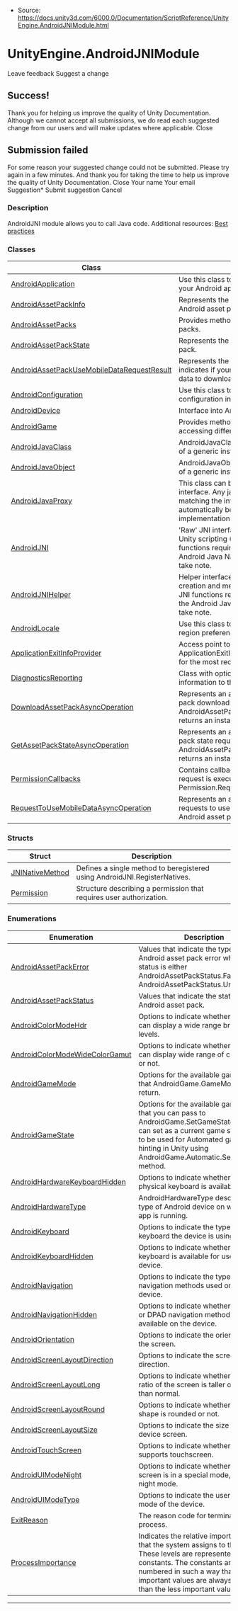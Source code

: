 * Source: https://docs.unity3d.com/6000.0/Documentation/ScriptReference/UnityEngine.AndroidJNIModule.html

# UnityEngine.AndroidJNIModule
Leave feedback
Suggest a change
## Success!
Thank you for helping us improve the quality of Unity Documentation. Although we cannot accept all submissions, we do read each suggested change from our users and will make updates where applicable.
Close
## Submission failed
For some reason your suggested change could not be submitted. Please <a>try again</a> in a few minutes. And thank you for taking the time to help us improve the quality of Unity Documentation.
Close
Your name Your email Suggestion* Submit suggestion
Cancel
### Description
AndroidJNI module allows you to call Java code.
Additional resources: [Best practices](https://docs.unity3d.com/6000.0/Documentation/Manual/android-plugins-java-code-from-c-sharp.html#best-practices)
### Classes
Class | Description  
---|---  
[AndroidApplication](https://docs.unity3d.com/6000.0/Documentation/ScriptReference/Android.AndroidApplication.html) | Use this class to access the runtime data of your Android application.  
[AndroidAssetPackInfo](https://docs.unity3d.com/6000.0/Documentation/ScriptReference/Android.AndroidAssetPackInfo.html) | Represents the download progress of a single Android asset pack.  
[AndroidAssetPacks](https://docs.unity3d.com/6000.0/Documentation/ScriptReference/Android.AndroidAssetPacks.html) | Provides methods for handling Android asset packs.  
[AndroidAssetPackState](https://docs.unity3d.com/6000.0/Documentation/ScriptReference/Android.AndroidAssetPackState.html) | Represents the state of a single Android asset pack.  
[AndroidAssetPackUseMobileDataRequestResult](https://docs.unity3d.com/6000.0/Documentation/ScriptReference/Android.AndroidAssetPackUseMobileDataRequestResult.html) | Represents the choice of an end user that indicates if your application can use mobile data to download Android asset packs.  
[AndroidConfiguration](https://docs.unity3d.com/6000.0/Documentation/ScriptReference/Android.AndroidConfiguration.html) | Use this class to retrieve device specific configuration information.  
[AndroidDevice](https://docs.unity3d.com/6000.0/Documentation/ScriptReference/Android.AndroidDevice.html) | Interface into Android specific functionality.  
[AndroidGame](https://docs.unity3d.com/6000.0/Documentation/ScriptReference/Android.AndroidGame.html) | Provides methods and properties for accessing different Android game APIs.  
[AndroidJavaClass](https://docs.unity3d.com/6000.0/Documentation/ScriptReference/AndroidJavaClass.html) | AndroidJavaClass is the Unity representation of a generic instance of java.lang.Class.  
[AndroidJavaObject](https://docs.unity3d.com/6000.0/Documentation/ScriptReference/AndroidJavaObject.html) | AndroidJavaObject is the Unity representation of a generic instance of java.lang.Object.  
[AndroidJavaProxy](https://docs.unity3d.com/6000.0/Documentation/ScriptReference/AndroidJavaProxy.html) | This class can be used to implement any java interface. Any java vm method invocation matching the interface on the proxy object will automatically be passed to the c# implementation.  
[AndroidJNI](https://docs.unity3d.com/6000.0/Documentation/ScriptReference/AndroidJNI.html) | 'Raw' JNI interface to Android Java VM from Unity scripting (C#).Note: Using raw JNI functions requires advanced knowledge of the Android Java Native Interface (JNI). Please take note.  
[AndroidJNIHelper](https://docs.unity3d.com/6000.0/Documentation/ScriptReference/AndroidJNIHelper.html) | Helper interface for JNI interaction; signature creation and method lookups.Note: Using raw JNI functions requires advanced knowledge of the Android Java Native Interface (JNI). Please take note.  
[AndroidLocale](https://docs.unity3d.com/6000.0/Documentation/ScriptReference/Android.AndroidLocale.html) | Use this class to retrieve the language and region preferences set on the device.  
[ApplicationExitInfoProvider](https://docs.unity3d.com/6000.0/Documentation/ScriptReference/Android.ApplicationExitInfoProvider.html) | Access point to get the list of ApplicationExitInfo records with the reasons for the most recent application terminations.  
[DiagnosticsReporting](https://docs.unity3d.com/6000.0/Documentation/ScriptReference/Android.DiagnosticsReporting.html) | Class with options for reporting diagnostics information to the Android system.  
[DownloadAssetPackAsyncOperation](https://docs.unity3d.com/6000.0/Documentation/ScriptReference/Android.DownloadAssetPackAsyncOperation.html) | Represents an asynchronous Android asset pack download operation. AndroidAssetPacks.DownloadAssetPackAsync returns an instance of this class.  
[GetAssetPackStateAsyncOperation](https://docs.unity3d.com/6000.0/Documentation/ScriptReference/Android.GetAssetPackStateAsyncOperation.html) | Represents an asynchronous Android asset pack state request operation. AndroidAssetPacks.GetAssetPackStateAsync returns an instance of this class.  
[PermissionCallbacks](https://docs.unity3d.com/6000.0/Documentation/ScriptReference/Android.PermissionCallbacks.html) | Contains callbacks invoked when permission request is executed using Permission.RequestUserPermission.  
[RequestToUseMobileDataAsyncOperation](https://docs.unity3d.com/6000.0/Documentation/ScriptReference/Android.RequestToUseMobileDataAsyncOperation.html) | Represents an asynchronous operation that requests to use mobile data to download Android asset packs.  
### Structs
Struct | Description  
---|---  
[JNINativeMethod](https://docs.unity3d.com/6000.0/Documentation/ScriptReference/JNINativeMethod.html) | Defines a single method to beregistered using AndroidJNI.RegisterNatives.  
[Permission](https://docs.unity3d.com/6000.0/Documentation/ScriptReference/Android.Permission.html) | Structure describing a permission that requires user authorization.  
### Enumerations
Enumeration | Description  
---|---  
[AndroidAssetPackError](https://docs.unity3d.com/6000.0/Documentation/ScriptReference/Android.AndroidAssetPackError.html) | Values that indicate the type of Android asset pack error when the status is either AndroidAssetPackStatus.Failed or AndroidAssetPackStatus.Unknown.  
[AndroidAssetPackStatus](https://docs.unity3d.com/6000.0/Documentation/ScriptReference/Android.AndroidAssetPackStatus.html) | Values that indicate the status of an Android asset pack.  
[AndroidColorModeHdr](https://docs.unity3d.com/6000.0/Documentation/ScriptReference/Android.AndroidColorModeHdr.html) | Options to indicate whether the screen can display a wide range brightness levels.  
[AndroidColorModeWideColorGamut](https://docs.unity3d.com/6000.0/Documentation/ScriptReference/Android.AndroidColorModeWideColorGamut.html) | Options to indicate whether the screen can display wide range of color gamut or not.  
[AndroidGameMode](https://docs.unity3d.com/6000.0/Documentation/ScriptReference/Android.AndroidGameMode.html) | Options for the available game modes that AndroidGame.GameMode can return.  
[AndroidGameState](https://docs.unity3d.com/6000.0/Documentation/ScriptReference/Android.AndroidGameState.html) | Options for the available game states that you can pass to AndroidGame.SetGameState or you can set as a current game state mode to be used for Automated game state hinting in Unity using AndroidGame.Automatic.SetGameState method.  
[AndroidHardwareKeyboardHidden](https://docs.unity3d.com/6000.0/Documentation/ScriptReference/Android.AndroidHardwareKeyboardHidden.html) | Options to indicate whether the physical keyboard is available.  
[AndroidHardwareType](https://docs.unity3d.com/6000.0/Documentation/ScriptReference/Android.AndroidHardwareType.html) | AndroidHardwareType describes the type of Android device on which the app is running.  
[AndroidKeyboard](https://docs.unity3d.com/6000.0/Documentation/ScriptReference/Android.AndroidKeyboard.html) | Options to indicate the type of keyboard the device is using.  
[AndroidKeyboardHidden](https://docs.unity3d.com/6000.0/Documentation/ScriptReference/Android.AndroidKeyboardHidden.html) | Options to indicate whether any keyboard is available for use on the device.  
[AndroidNavigation](https://docs.unity3d.com/6000.0/Documentation/ScriptReference/Android.AndroidNavigation.html) | Options to indicate the type of navigation methods used on the device.  
[AndroidNavigationHidden](https://docs.unity3d.com/6000.0/Documentation/ScriptReference/Android.AndroidNavigationHidden.html) | Options to indicate whether the 5-way or DPAD navigation methods are available on the device.  
[AndroidOrientation](https://docs.unity3d.com/6000.0/Documentation/ScriptReference/Android.AndroidOrientation.html) | Options to indicate the orientation of the screen.  
[AndroidScreenLayoutDirection](https://docs.unity3d.com/6000.0/Documentation/ScriptReference/Android.AndroidScreenLayoutDirection.html) | Options to indicate the screen layout direction.  
[AndroidScreenLayoutLong](https://docs.unity3d.com/6000.0/Documentation/ScriptReference/Android.AndroidScreenLayoutLong.html) | Options to indicate whether the aspect ratio of the screen is taller or wider than normal.  
[AndroidScreenLayoutRound](https://docs.unity3d.com/6000.0/Documentation/ScriptReference/Android.AndroidScreenLayoutRound.html) | Options to indicate whether the screen shape is rounded or not.  
[AndroidScreenLayoutSize](https://docs.unity3d.com/6000.0/Documentation/ScriptReference/Android.AndroidScreenLayoutSize.html) | Options to indicate the size of the device screen.  
[AndroidTouchScreen](https://docs.unity3d.com/6000.0/Documentation/ScriptReference/Android.AndroidTouchScreen.html) | Options to indicate whether the device supports touchscreen.  
[AndroidUIModeNight](https://docs.unity3d.com/6000.0/Documentation/ScriptReference/Android.AndroidUIModeNight.html) | Options to indicate whether the device screen is in a special mode, such as a night mode.  
[AndroidUIModeType](https://docs.unity3d.com/6000.0/Documentation/ScriptReference/Android.AndroidUIModeType.html) | Options to indicate the user interface mode of the device.  
[ExitReason](https://docs.unity3d.com/6000.0/Documentation/ScriptReference/Android.ExitReason.html) | The reason code for termination of the process.  
[ProcessImportance](https://docs.unity3d.com/6000.0/Documentation/ScriptReference/Android.ProcessImportance.html) | Indicates the relative importance level that the system assigns to the process. These levels are represented by constants. The constants are numbered in such a way that more important values are always smaller than the less important values.  
* * *
